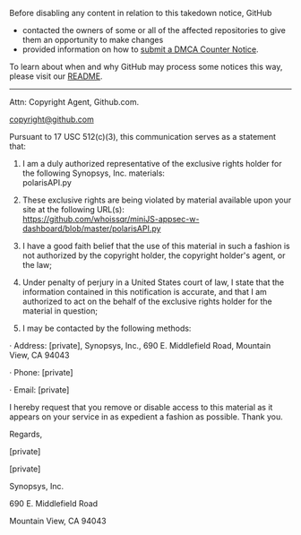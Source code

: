 Before disabling any content in relation to this takedown notice, GitHub
- contacted the owners of some or all of the affected repositories to give them an opportunity to make changes
- provided information on how to [submit a DMCA Counter Notice](https://docs.github.com/en/articles/guide-to-submitting-a-dmca-counter-notice).

To learn about when and why GitHub may process some notices this way, please visit our [README](https://github.com/github/dmca/blob/master/README.md).

---

Attn: Copyright Agent, Github.com.

copyright@github.com

 

Pursuant to 17 USC 512(c)(3), this communication serves as a statement that: 

 

1. I am a duly authorized representative of the exclusive rights holder for the following Synopsys, Inc.  materials:  
polarisAPI.py

2. These exclusive rights are being violated by material available upon your site at the following URL(s):  
https://github.com/whoissqr/miniJS-appsec-w-dashboard/blob/master/polarisAPI.py

3. I have a good faith belief that the use of this material in such a fashion is not authorized by the copyright holder, the copyright holder's agent, or the law;

4. Under penalty of perjury in a United States court of law, I state that the information contained in this notification is accurate, and that I am authorized to act on the behalf of the exclusive rights holder for the material in question;

5. I may be contacted by the following methods:

· Address: [private], Synopsys, Inc., 690 E. Middlefield Road, Mountain View, CA 94043

· Phone: [private]

· Email: [private]

I hereby request that you remove or disable access to this material as it appears on your service in as expedient a fashion as possible. Thank you.

 

Regards,

 

[private]

[private]

Synopsys, Inc.

690 E. Middlefield Road

Mountain View, CA 94043
